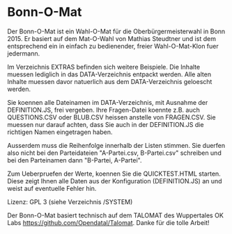 Bonn-O-Mat
=======

Der Bonn-O-Mat ist ein Wahl-O-Mat für die Oberbürgermeisterwahl in Bonn 2015.
Er basiert auf dem Mat-O-Wahl von Mathias Steudtner und ist dem entsprechend ein in einfach zu bedienender, freier Wahl-O-Mat-Klon fuer jedermann.


Im Verzeichnis EXTRAS befinden sich weitere Beispiele.
Die Inhalte muessen lediglich in das DATA-Verzeichnis entpackt werden.
Alle alten Inhalte muessen davor natuerlich aus dem DATA-Verzeichnis geloescht werden.

Sie koennen alle Dateinamen im DATA-Verzeichnis, mit Ausnahme der DEFINITION.JS, frei vergeben.
Ihre Fragen-Datei koennte z.B. auch QUESTIONS.CSV oder BLUB.CSV heissen anstelle von FRAGEN.CSV.
Sie muessen nur darauf achten, dass Sie auch in der DEFINITION.JS die richtigen Namen eingetragen haben.

Ausserdem muss die Reihenfolge innerhalb der Listen stimmen.
Sie duerfen also nicht bei den Parteidateien "A-Partei.csv, B-Partei.csv" 
schreiben und bei den Parteinamen dann "B-Partei, A-Partei".

Zum Ueberpruefen der Werte, koennen Sie die QUICKTEST.HTML starten.
Diese zeigt Ihnen alle Daten aus der Konfiguration (DEFINITION.JS) an
und weist auf eventuelle Fehler hin.

Lizenz: GPL 3 (siehe Verzeichnis /SYSTEM)

Der Bonn-O-Mat basiert technisch auf dem TALOMAT des Wuppertales OK Labs https://github.com/Opendatal/Talomat.
Danke für die tolle Arbeit!

